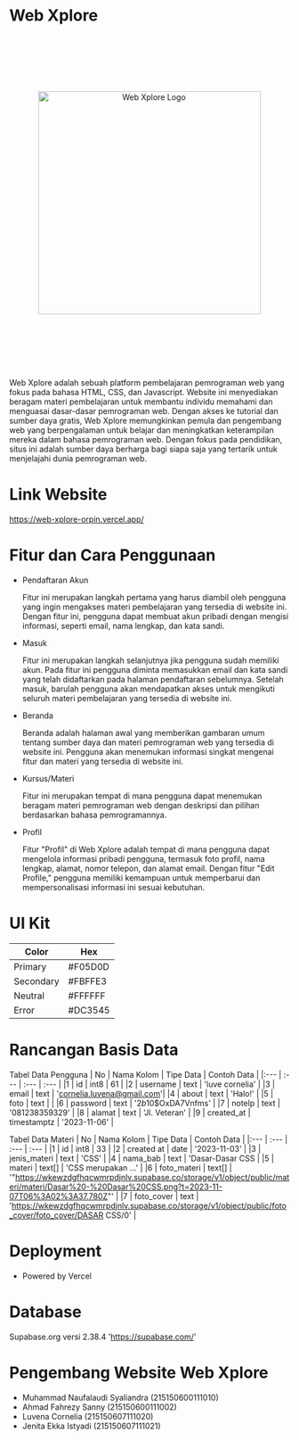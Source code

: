 # Web Xplore
<p align="center" style="padding-top: 100px; padding-bottom: 100px;">
  <a href="https://web-xplore-orpin.vercel.app/" target="_blank">
    <img src="https://res.cloudinary.com/duvtd590q/image/upload/v1699623585/logo_webXplore_nobg_bekyx5.svg" width="400" alt="Web Xplore Logo">
  </a>
</p>


Web Xplore adalah sebuah platform pembelajaran pemrograman web yang fokus pada bahasa HTML, CSS, dan Javascript. Website ini menyediakan beragam materi pembelajaran untuk membantu individu memahami dan menguasai dasar-dasar pemrograman web. Dengan akses ke tutorial dan sumber daya gratis, Web Xplore memungkinkan pemula dan pengembang web yang berpengalaman untuk belajar dan meningkatkan keterampilan mereka dalam bahasa pemrograman web. Dengan fokus pada pendidikan, situs ini adalah sumber daya berharga bagi siapa saja yang tertarik untuk menjelajahi dunia pemrograman web.

# Link Website
https://web-xplore-orpin.vercel.app/

# Fitur dan Cara Penggunaan
- Pendaftaran Akun

  Fitur ini merupakan langkah pertama yang harus diambil oleh pengguna yang ingin mengakses materi pembelajaran yang tersedia di website ini. Dengan fitur ini, pengguna dapat membuat akun pribadi dengan mengisi informasi, seperti email, nama lengkap, dan kata sandi.
- Masuk
  
  Fitur ini merupakan langkah selanjutnya jika pengguna sudah memiliki akun. Pada fitur ini pengguna diminta memasukkan email dan kata sandi yang telah didaftarkan pada halaman pendaftaran sebelumnya. Setelah masuk, barulah pengguna akan mendapatkan akses untuk mengikuti seluruh materi pembelajaran yang tersedia di website ini.
- Beranda
  
  Beranda adalah halaman awal yang memberikan gambaran umum tentang sumber daya dan materi pemrograman web yang tersedia di website ini. Pengguna akan menemukan informasi singkat mengenai fitur dan materi yang tersedia di website ini.
- Kursus/Materi
  
  Fitur ini merupakan tempat di mana pengguna dapat menemukan beragam materi pemrograman web dengan deskripsi dan pilihan berdasarkan bahasa pemrogramannya.
- Profil
  
  Fitur "Profil" di Web Xplore adalah tempat di mana pengguna dapat mengelola informasi pribadi pengguna, termasuk foto profil, nama lengkap, alamat, nomor telepon, dan alamat email. Dengan fitur "Edit Profile," pengguna memiliki kemampuan untuk memperbarui dan mempersonalisasi informasi ini sesuai kebutuhan.

# UI Kit
| Color     | Hex     | 
| ---       | ---     | 
| Primary   | #F05D0D |
| Secondary | #FBFFE3 |
| Neutral   | #FFFFFF |
| Error     | #DC3545 |

# Rancangan Basis Data
Tabel Data Pengguna
| No  | Nama Kolom | Tipe Data   | Contoh Data                |
|:--- | :---       | :---        | :---                       |
|1    | id         | int8        | 61                         |
|2    | username   | text        | 'luve cornelia'            |
|3    | email      | text        | 'cornelia.luvena@gmail.com'|
|4    | about      | text        | 'Halo!'                    |
|5    | foto       | text        |                            |
|6    | password   | text        | '$2b$10$OxDA7Vnfms'        |
|7    | notelp     | text        | '081238359329'             |
|8    | alamat     | text        | 'Jl. Veteran'              |
|9    | created_at | timestamptz | '2023-11-06'               |

Tabel Data Materi
| No  | Nama Kolom    | Tipe Data | Contoh Data         |
|:--- | :---          | :---      | :---                |
|1    | id            | int8      | 33                  |
|2    | created at    | date      | '2023-11-03'        |
|3    | jenis_materi  | text      | 'CSS'               |
|4    | nama_bab      | text      | 'Dasar-Dasar CSS    |
|5    | materi        | text[]    | 'CSS merupakan ...' |
|6    | foto_materi   | text[]    | '"https://wkewzdgfhqcwmrpdjnlv.supabase.co/storage/v1/object/public/materi/materi/Dasar%20-%20Dasar%20CSS.png?t=2023-11-07T06%3A02%3A37.780Z"'     |
|7    | foto_cover    | text      | 'https://wkewzdgfhqcwmrpdjnlv.supabase.co/storage/v1/object/public/foto_cover/foto_cover/DASAR CSS/0'                                                  |

# Deployment

- Powered by Vercel

# Database

Supabase.org versi 2.38.4 'https://supabase.com/'

# Pengembang Website Web Xplore
  - Muhammad Naufalaudi Syaliandra (215150600111010)
  - Ahmad Fahrezy Sanny            (215150600111002)
  - Luvena Cornelia                (215150607111020)
  - Jenita Ekka Istyadi            (215150607111021)

